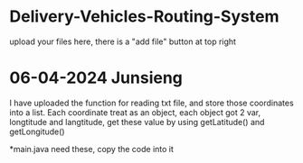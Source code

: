 # Delivery-Vehicles-Routing-System
upload your files here, there is a "add file" button at top right

# 06-04-2024 Junsieng
I have uploaded the function for reading txt file, and store those coordinates into a list.
Each coordinate treat as an object, each object got 2 var, longtitude and langtitude, get these value by using getLatitude() and getLongitude()

*main.java need these, copy the code into it